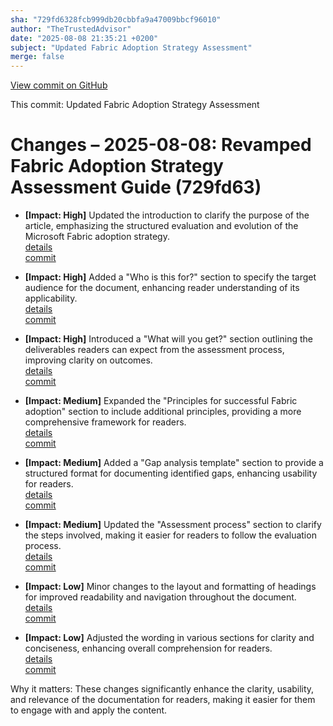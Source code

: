 ```yaml
---
sha: "729fd6328fcb999db20cbbfa9a47009bbcf96010"
author: "TheTrustedAdvisor"
date: "2025-08-08 21:35:21 +0200"
subject: "Updated Fabric Adoption Strategy Assessment"
merge: false
---
```


[View commit on GitHub](https://github.com/TheTrustedAdvisor/FabricAdoptionFramework/commit/729fd6328fcb999db20cbbfa9a47009bbcf96010)

This commit: Updated Fabric Adoption Strategy Assessment

# Changes – 2025-08-08: Revamped Fabric Adoption Strategy Assessment Guide (729fd63)

- **[Impact: High]** Updated the introduction to clarify the purpose of the article, emphasizing the structured evaluation and evolution of the Microsoft Fabric adoption strategy.  
   [details](/docs/about/changes/2025-08-08-updated-fabric-adoption-strategy-assessment)  
   [commit](https://github.com/TheTrustedAdvisor/FabricAdoptionFramework/commit/729fd6328fcb999db20cbbfa9a47009bbcf96010)

- **[Impact: High]** Added a "Who is this for?" section to specify the target audience for the document, enhancing reader understanding of its applicability.  
   [details](/docs/about/changes/2025-08-08-updated-fabric-adoption-strategy-assessment)  
   [commit](https://github.com/TheTrustedAdvisor/FabricAdoptionFramework/commit/729fd6328fcb999db20cbbfa9a47009bbcf96010)

- **[Impact: High]** Introduced a "What will you get?" section outlining the deliverables readers can expect from the assessment process, improving clarity on outcomes.  
   [details](/docs/about/changes/2025-08-08-updated-fabric-adoption-strategy-assessment)  
   [commit](https://github.com/TheTrustedAdvisor/FabricAdoptionFramework/commit/729fd6328fcb999db20cbbfa9a47009bbcf96010)

- **[Impact: Medium]** Expanded the "Principles for successful Fabric adoption" section to include additional principles, providing a more comprehensive framework for readers.  
   [details](/docs/about/changes/2025-08-08-updated-fabric-adoption-strategy-assessment)  
   [commit](https://github.com/TheTrustedAdvisor/FabricAdoptionFramework/commit/729fd6328fcb999db20cbbfa9a47009bbcf96010)

- **[Impact: Medium]** Added a "Gap analysis template" section to provide a structured format for documenting identified gaps, enhancing usability for readers.  
   [details](/docs/about/changes/2025-08-08-updated-fabric-adoption-strategy-assessment)  
   [commit](https://github.com/TheTrustedAdvisor/FabricAdoptionFramework/commit/729fd6328fcb999db20cbbfa9a47009bbcf96010)

- **[Impact: Medium]** Updated the "Assessment process" section to clarify the steps involved, making it easier for readers to follow the evaluation process.  
   [details](/docs/about/changes/2025-08-08-updated-fabric-adoption-strategy-assessment)  
   [commit](https://github.com/TheTrustedAdvisor/FabricAdoptionFramework/commit/729fd6328fcb999db20cbbfa9a47009bbcf96010)

- **[Impact: Low]** Minor changes to the layout and formatting of headings for improved readability and navigation throughout the document.  
   [details](/docs/about/changes/2025-08-08-updated-fabric-adoption-strategy-assessment)  
   [commit](https://github.com/TheTrustedAdvisor/FabricAdoptionFramework/commit/729fd6328fcb999db20cbbfa9a47009bbcf96010)

- **[Impact: Low]** Adjusted the wording in various sections for clarity and conciseness, enhancing overall comprehension for readers.  
   [details](/docs/about/changes/2025-08-08-updated-fabric-adoption-strategy-assessment)  
   [commit](https://github.com/TheTrustedAdvisor/FabricAdoptionFramework/commit/729fd6328fcb999db20cbbfa9a47009bbcf96010)

Why it matters: These changes significantly enhance the clarity, usability, and relevance of the documentation for readers, making it easier for them to engage with and apply the content.
